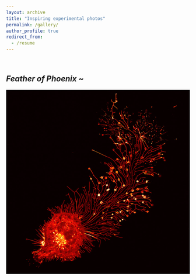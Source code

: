 ```yaml
---
layout: archive
title: "Inspiring experimental photos"
permalink: /gallery/
author_profile: true
redirect_from:
  - /resume
---
```


<br>

## *Feather of Phoenix ~*

![](https://github.com/LiYuLab/figures-for-liyu-lab-page/raw/master/migrasome.jpg "Migracytosis of a L929 cell")
